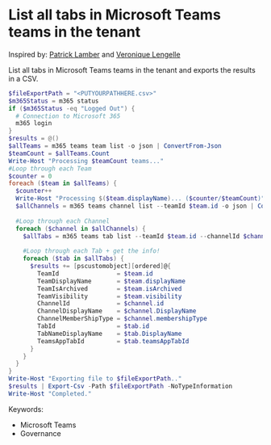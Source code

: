 # List all tabs in Microsoft Teams teams in the tenant

Inspired by: [Patrick Lamber](https://www.nubo.eu/List-all-tabs-in-Microsoft-Teams-teams-in-the-tenant-using-CLI-for-Microsoft-365/) and [Veronique Lengelle](https://veronicageek.com/powershell/powershell-for-m365/get-teams-channels-tabs-and-privacy-settings-using-teams-pnp-powershell/2020/07/)

List all tabs in Microsoft Teams teams in the tenant and exports the results in a CSV.

```powershell tab="PowerShell"
$fileExportPath = "<PUTYOURPATHHERE.csv>"
$m365Status = m365 status
if ($m365Status -eq "Logged Out") {
  # Connection to Microsoft 365
  m365 login
}
$results = @()
$allTeams = m365 teams team list -o json | ConvertFrom-Json
$teamCount = $allTeams.Count
Write-Host "Processing $teamCount teams..."
#Loop through each Team
$counter = 0
foreach ($team in $allTeams) {
  $counter++
  Write-Host "Processing $($team.displayName)... ($counter/$teamCount)"
  $allChannels = m365 teams channel list --teamId $team.id -o json | ConvertFrom-Json
    
  #Loop through each Channel
  foreach ($channel in $allChannels) {
    $allTabs = m365 teams tab list --teamId $team.id --channelId $channel.id -o json | ConvertFrom-Json
        
    #Loop through each Tab + get the info!
    foreach ($tab in $allTabs) {
      $results += [pscustomobject][ordered]@{
        TeamId                = $team.id
        TeamDisplayName       = $team.displayName
        TeamIsArchived        = $team.isArchived
        TeamVisibility        = $team.visibility
        ChannelId             = $channel.id
        ChannelDisplayName    = $channel.DisplayName
        ChannelMemberShipType = $channel.membershipType
        TabId                 = $tab.id
        TabNameDisplayName    = $tab.DisplayName
        TeamsAppTabId         = $tab.teamsAppTabId
      }
    }
  }
}
Write-Host "Exporting file to $fileExportPath.."
$results | Export-Csv -Path $fileExportPath -NoTypeInformation
Write-Host "Completed."
```

Keywords:

- Microsoft Teams
- Governance
